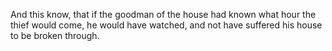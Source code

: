 And this know, that if the goodman of the house had known what hour the thief would come, he would have watched, and not have suffered his house to be broken through.

